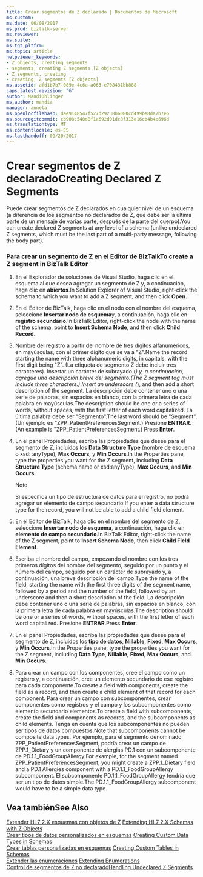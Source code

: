 ```yaml
---
title: Crear segmentos de Z declarado | Documentos de Microsoft
ms.custom: 
ms.date: 06/08/2017
ms.prod: biztalk-server
ms.reviewer: 
ms.suite: 
ms.tgt_pltfrm: 
ms.topic: article
helpviewer_keywords:
- Z objects, creating segments
- segments, creating Z segments [Z objects]
- Z segments, creating
- creating, Z segments [Z objects]
ms.assetid: afd1b7b7-089e-4c6a-a063-e708431bb888
caps.latest.revision: "6"
author: MandiOhlinger
ms.author: mandia
manager: anneta
ms.openlocfilehash: dae9148547f527d29238b6080cd499be8da7b7e6
ms.sourcegitcommit: cb908c540d8f1a692d01dc8f313e16cb4b4e696d
ms.translationtype: MT
ms.contentlocale: es-ES
ms.lasthandoff: 09/20/2017
---
```

# <a name="creating-declared-z-segments"></a><span data-ttu-id="932af-102">Crear segmentos de Z declarado</span><span class="sxs-lookup"><span data-stu-id="932af-102">Creating Declared Z Segments</span></span>
<span data-ttu-id="932af-103">Puede crear segmentos de Z declarados en cualquier nivel de un esquema (a diferencia de los segmentos no declarados de Z, que debe ser la última parte de un mensaje de varias parte, después de la parte del cuerpo).</span><span class="sxs-lookup"><span data-stu-id="932af-103">You can create declared Z segments at any level of a schema (unlike undeclared Z segments, which must be the last part of a multi-party message, following the body part).</span></span>  
  
### <a name="to-create-a-z-segment-in-biztalk-editor"></a><span data-ttu-id="932af-104">Para crear un segmento de Z en el Editor de BizTalk</span><span class="sxs-lookup"><span data-stu-id="932af-104">To create a Z segment in BizTalk Editor</span></span>  
  
1.  <span data-ttu-id="932af-105">En el Explorador de soluciones de Visual Studio, haga clic en el esquema al que desea agregar un segmento de Z y, a continuación, haga clic en **abiertos**.</span><span class="sxs-lookup"><span data-stu-id="932af-105">In Solution Explorer of Visual Studio, right-click the schema to which you want to add a Z segment, and then click **Open**.</span></span>  
  
2.  <span data-ttu-id="932af-106">En el Editor de BizTalk, haga clic en el nodo con el nombre del esquema, seleccione **Insertar nodo de esquema**y, a continuación, haga clic en **registro secundario**.</span><span class="sxs-lookup"><span data-stu-id="932af-106">In BizTalk Editor, right-click the node with the name of the schema, point to **Insert Schema Node**, and then click **Child Record**.</span></span>  
  
3.  <span data-ttu-id="932af-107">Nombre del registro a partir del nombre de tres dígitos alfanuméricos, en mayúsculas, con el primer dígito que se va a "Z".</span><span class="sxs-lookup"><span data-stu-id="932af-107">Name the record starting the name with three alphanumeric digits, in capitals, with the first digit being "Z".</span></span> <span data-ttu-id="932af-108">(La etiqueta de segmento Z debe incluir tres caracteres). Insertar un carácter de subrayado (_) y, a continuación, agregue una descripción breve del segmento.</span><span class="sxs-lookup"><span data-stu-id="932af-108">(The Z segment tag must include three characters.) Insert an underscore (_), and then add a short description of the segment.</span></span> <span data-ttu-id="932af-109">La descripción debe contener uno o una serie de palabras, sin espacios en blanco, con la primera letra de cada palabra en mayúsculas.</span><span class="sxs-lookup"><span data-stu-id="932af-109">The description should be one or a series of words, without spaces, with the first letter of each word capitalized.</span></span> <span data-ttu-id="932af-110">La última palabra debe ser "Segmento".</span><span class="sxs-lookup"><span data-stu-id="932af-110">The last word should be "Segment".</span></span> <span data-ttu-id="932af-111">(Un ejemplo es "ZPP_PatientPreferencesSegment.) Presione **ENTRAR**.</span><span class="sxs-lookup"><span data-stu-id="932af-111">(An example is "ZPP_PatientPreferencesSegment.) Press **Enter**.</span></span>  
  
4.  <span data-ttu-id="932af-112">En el panel Propiedades, escriba las propiedades que desee para el segmento de Z, incluidos los **Data Structure Type** (nombre de esquema o xsd: anyType), **Max Occurs**, y **Min Occurs**.</span><span class="sxs-lookup"><span data-stu-id="932af-112">In the Properties pane, type the properties you want for the Z segment, including **Data Structure Type** (schema name or xsd:anyType), **Max Occurs**, and **Min Occurs**.</span></span>  
  
    > [!NOTE]
    >  <span data-ttu-id="932af-113">Si especifica un tipo de estructura de datos para el registro, no podrá agregar un elemento de campo secundario.</span><span class="sxs-lookup"><span data-stu-id="932af-113">If you enter a data structure type for the record, you will not be able to add a child field element.</span></span>  
  
5.  <span data-ttu-id="932af-114">En el Editor de BizTalk, haga clic en el nombre del segmento de Z, seleccione **Insertar nodo de esquema**, a continuación, haga clic en **elemento de campo secundario**.</span><span class="sxs-lookup"><span data-stu-id="932af-114">In BizTalk Editor, right-click the name of the Z segment, point to **Insert Schema Node**, then click **Child Field Element**.</span></span>  
  
6.  <span data-ttu-id="932af-115">Escriba el nombre del campo, empezando el nombre con los tres primeros dígitos del nombre del segmento, seguido por un punto y el número del campo, seguido por un carácter de subrayado y, a continuación, una breve descripción del campo.</span><span class="sxs-lookup"><span data-stu-id="932af-115">Type the name of the field, starting the name with the first three digits of the segment name, followed by a period and the number of the field, followed by an underscore and then a short description of the field.</span></span> <span data-ttu-id="932af-116">La descripción debe contener uno o una serie de palabras, sin espacios en blanco, con la primera letra de cada palabra en mayúsculas.</span><span class="sxs-lookup"><span data-stu-id="932af-116">The description should be one or a series of words, without spaces, with the first letter of each word capitalized.</span></span> <span data-ttu-id="932af-117">Presione **ENTRAR**.</span><span class="sxs-lookup"><span data-stu-id="932af-117">Press **Enter**.</span></span>  
  
7.  <span data-ttu-id="932af-118">En el panel Propiedades, escriba las propiedades que desee para el segmento de Z, incluidos los **tipo de datos**, **Nillable**, **Fixed**, **Max Occurs**, y **Min Occurs**.</span><span class="sxs-lookup"><span data-stu-id="932af-118">In the Properties pane, type the properties you want for the Z segment, including **Data Type**, **Nillable**, **Fixed**, **Max Occurs**, and **Min Occurs**.</span></span>  
  
8.  <span data-ttu-id="932af-119">Para crear un campo con los componentes, cree el campo como un registro y, a continuación, cree un elemento secundario de ese registro para cada componente.</span><span class="sxs-lookup"><span data-stu-id="932af-119">To create a field with components, create the field as a record, and then create a child element of that record for each component.</span></span> <span data-ttu-id="932af-120">Para crear un campo con subcomponentes, crear componentes como registros y el campo y los subcomponentes como elemento secundario elementos.</span><span class="sxs-lookup"><span data-stu-id="932af-120">To create a field with subcomponents, create the field and components as records, and the subcomponents as child elements.</span></span> <span data-ttu-id="932af-121">Tenga en cuenta que los subcomponentes no pueden ser tipos de datos compuestos.</span><span class="sxs-lookup"><span data-stu-id="932af-121">Note that subcomponents cannot be composite data types.</span></span> <span data-ttu-id="932af-122">Por ejemplo, para el segmento denominado ZPP_PatientPreferencesSegment, podría crear un campo de ZPP.1_Dietary y un componente de alergias PD.1 con un subcomponente de PD.1.1_FoodGroupAllergy.</span><span class="sxs-lookup"><span data-stu-id="932af-122">For example, for the segment named ZPP_PatientPreferencesSegment, you might create a ZPP.1_Dietary field and a PD.1 Allergies component with a PD.1.1_FoodGroupAllergy subcomponent.</span></span> <span data-ttu-id="932af-123">El subcomponente PD.1.1_FoodGroupAllergy tendría que ser un tipo de datos simple.</span><span class="sxs-lookup"><span data-stu-id="932af-123">The PD.1.1_FoodGroupAllergy subcomponent would have to be a simple data type.</span></span>  
  
## <a name="see-also"></a><span data-ttu-id="932af-124">Vea también</span><span class="sxs-lookup"><span data-stu-id="932af-124">See Also</span></span>  
 <span data-ttu-id="932af-125">[Extender HL7 2.X esquemas con objetos de Z](../../adapters-and-accelerators/accelerator-hl7/extending-hl7-2-x-schemas-with-z-objects.md) </span><span class="sxs-lookup"><span data-stu-id="932af-125">[Extending HL7 2.X Schemas with Z Objects](../../adapters-and-accelerators/accelerator-hl7/extending-hl7-2-x-schemas-with-z-objects.md) </span></span>  
 <span data-ttu-id="932af-126">[Crear tipos de datos personalizados en esquemas](../../adapters-and-accelerators/accelerator-hl7/creating-custom-data-types-in-schemas.md) </span><span class="sxs-lookup"><span data-stu-id="932af-126">[Creating Custom Data Types in Schemas](../../adapters-and-accelerators/accelerator-hl7/creating-custom-data-types-in-schemas.md) </span></span>  
 <span data-ttu-id="932af-127">[Crear tablas personalizadas en esquemas](../../adapters-and-accelerators/accelerator-hl7/creating-custom-tables-in-schemas.md) </span><span class="sxs-lookup"><span data-stu-id="932af-127">[Creating Custom Tables in Schemas](../../adapters-and-accelerators/accelerator-hl7/creating-custom-tables-in-schemas.md) </span></span>  
 <span data-ttu-id="932af-128">[Extender las enumeraciones](../../adapters-and-accelerators/accelerator-hl7/extending-enumerations.md) </span><span class="sxs-lookup"><span data-stu-id="932af-128">[Extending Enumerations](../../adapters-and-accelerators/accelerator-hl7/extending-enumerations.md) </span></span>  
 [<span data-ttu-id="932af-129">Control de segmentos de Z no declarado</span><span class="sxs-lookup"><span data-stu-id="932af-129">Handling Undeclared Z Segments</span></span>](../../adapters-and-accelerators/accelerator-hl7/handling-undeclared-z-segments.md)